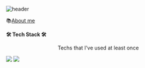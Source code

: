 ![header](https://capsule-render.vercel.app/api?type=Soft&color=gradient&hexcode&height=300&section=header&text=HyeYoung%20Shin&fontSize=90&animation=fadeIn)

📚[About me](https://www.notion.so/Shin-HyeYoung-f4bdcabd5a084138a5edb0f6f76e81e8)

**🛠 Tech Stack 🛠**
<center>Techs that I've used at least once</center>

<img src="https://img.shields.io/badge/Java-FFA500?style=flat-square&logo=Java&logoColor=white"/></a>
<img src="https://img.shields.io/badge/Spring%20Boot-6DB33F?style=flat-square&logo=Spring&logoColor=white"/></a>
<!--
**hye0e/hye0e** is a ✨ _special_ ✨ repository because its `README.md` (this file) appears on your GitHub profile.

Here are some ideas to get you started:

- 🌱 I’m currently learning Python
- 📚 About me : https://www.notion.so/Shin-HyeYoung-f4bdcabd5a084138a5edb0f6f76e81e8
- 📫 How to reach me: hyshin_@naver.com
-->
